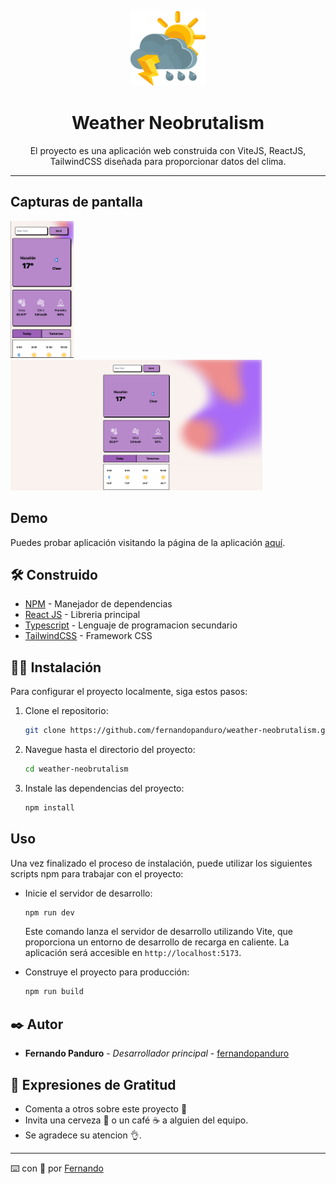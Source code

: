 <p align="center"><img  width="120" height="120" src="/public/weather.png"/></p>
<h1 align="center">Weather Neobrutalism</h1>
<p align="center">El proyecto es una aplicación web construida con ViteJS, ReactJS, TailwindCSS diseñada para proporcionar datos del clima.</p>

---

## Capturas de pantalla

<div>
  <img width="20%" src="/public/preview-mobile.png"/>
  <img width="80%" src="/public/preview-desktop.png"/>
</div>


## Demo

Puedes probar aplicación visitando la página de la aplicación [aquí](https://weather-neobrutalism.vercel.app/).


## 🛠️ Construido 

* [NPM](https://www.npmjs.com/) - Manejador de dependencias
* [React JS](https://create-react-app.dev/) - Libreria principal
* [Typescript](https://www.typescriptlang.org/docs/) - Lenguaje de programacion secundario
* [TailwindCSS](https://tailwindcss.com/) - Framework CSS

  
## 🧑‍💻 Instalación

Para configurar el proyecto localmente, siga estos pasos:

1. Clone el repositorio:

   ```bash
   git clone https://github.com/fernandopanduro/weather-neobrutalism.git
   ```

2. Navegue hasta el directorio del proyecto:

   ```bash
   cd weather-neobrutalism
   ```

3. Instale las dependencias del proyecto:

   ```bash
   npm install
   ```


## Uso

Una vez finalizado el proceso de instalación, puede utilizar los siguientes scripts npm para trabajar con el proyecto:

- Inicie el servidor de desarrollo:

  ```bash
  npm run dev
  ```

  Este comando lanza el servidor de desarrollo utilizando Vite, que proporciona un entorno de desarrollo de recarga en caliente. La aplicación será accesible en `http://localhost:5173`.

- Construye el proyecto para producción:

  ```bash
  npm run build
  ```


## ✒️ Autor 

* **Fernando Panduro** - *Desarrollador principal* - [fernandopanduro](https://github.com/fernandopanduro)


## 🎁 Expresiones de Gratitud 

* Comenta a otros sobre este proyecto 📢
* Invita una cerveza 🍺 o un café ☕ a alguien del equipo. 
* Se agradece su atencion 👌.

---
⌨️ con 💪 por [Fernando](https://github.com/fernandopanduro)
